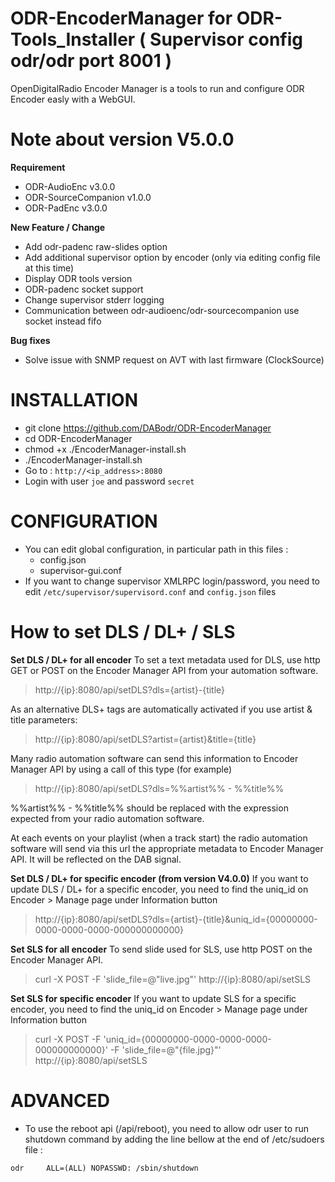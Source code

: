 # ODR-EncoderManager for ODR-Tools_Installer ( Supervisor config odr/odr port 8001 ) 
OpenDigitalRadio Encoder Manager is a tools to run and configure ODR Encoder easly with a WebGUI.

# Note about version V5.0.0
**Requirement**

  * ODR-AudioEnc v3.0.0
  * ODR-SourceCompanion v1.0.0
  * ODR-PadEnc v3.0.0

**New Feature / Change**

  * Add odr-padenc raw-slides option
  * Add additional supervisor option by encoder (only via editing config file at this time)
  * Display ODR tools version
  * ODR-padenc socket support
  * Change supervisor stderr logging
  * Communication between odr-audioenc/odr-sourcecompanion use socket instead fifo

**Bug fixes**

  * Solve issue with SNMP request on AVT with last firmware (ClockSource)


# INSTALLATION

  * git clone https://github.com/DABodr/ODR-EncoderManager
  * cd ODR-EncoderManager
  * chmod +x ./EncoderManager-install.sh
  * ./EncoderManager-install.sh
  * Go to : `http://<ip_address>:8080`
  * Login with user `joe` and password `secret` 



# CONFIGURATION
  * You can edit global configuration, in particular path in this files :
    * config.json
    * supervisor-gui.conf
  * If you want to change supervisor XMLRPC login/password, you need to edit `/etc/supervisor/supervisord.conf` and `config.json` files


# How to set DLS / DL+ / SLS
**Set DLS / DL+ for all encoder**
To set a text metadata used for DLS, use http GET or POST on the Encoder Manager API from your automation software.
> http://{ip}:8080/api/setDLS?dls={artist}-{title}

As an alternative DLS+ tags are automatically activated if you use artist & title parameters:
> http://{ip}:8080/api/setDLS?artist={artist}&title={title}

Many radio automation software can send this information to Encoder Manager API by using a call of this type (for example)
> http://{ip}:8080/api/setDLS?dls=%%artist%% - %%title%%

%%artist%% - %%title%% should be replaced with the expression expected from your radio automation software.

At each events on your playlist (when a track start) the radio automation software will send via this url the appropriate metadata to Encoder Manager API. It will be reflected on the DAB signal.

**Set DLS / DL+ for specific encoder (from version V4.0.0)**
If you want to update DLS / DL+ for a specific encoder, you need to find the uniq_id on Encoder > Manage page under Information button
> http://{ip}:8080/api/setDLS?dls={artist}-{title}&uniq_id={00000000-0000-0000-0000-000000000000}

**Set SLS for all encoder**
To send slide used for SLS, use http POST on the Encoder Manager API.
> curl -X POST -F 'slide_file=@"live.jpg"' http://{ip}:8080/api/setSLS

**Set SLS for specific encoder**
If you want to update SLS for a specific encoder, you need to find the uniq_id on Encoder > Manage page under Information button
> curl -X POST -F 'uniq_id={00000000-0000-0000-0000-000000000000}' -F 'slide_file=@"{file.jpg}"' http://{ip}:8080/api/setSLS

# ADVANCED
  * To use the reboot api (/api/reboot), you need to allow odr user to run shutdown command by adding the line bellow at the end of /etc/sudoers file :
```
odr     ALL=(ALL) NOPASSWD: /sbin/shutdown
```


